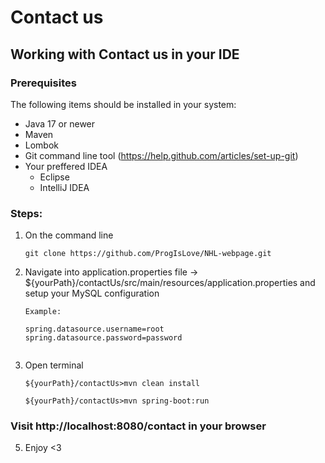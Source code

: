 # Contact us

## Working with Contact us in your IDE

### Prerequisites
The following items should be installed in your system:
* Java 17 or newer
* Maven
* Lombok
* Git command line tool (https://help.github.com/articles/set-up-git)
* Your preffered IDEA
  * Eclipse
  * IntelliJ IDEA

 ### Steps:
 
 1) On the command line
    ```
    git clone https://github.com/ProgIsLove/NHL-webpage.git
    ```
 2) Navigate into application.properties file ->              
    ${yourPath}/contactUs/src/main/resources/application.properties and 
    setup your MySQL configuration

    ```
    Example:
    
    spring.datasource.username=root
    spring.datasource.password=password
     
    ```
    
 3) Open terminal
    ```
    ${yourPath}/contactUs>mvn clean install
    
    ${yourPath}/contactUs>mvn spring-boot:run
    
    ```
###  Visit http://localhost:8080/contact in your browser
  
 5) Enjoy <3

 
